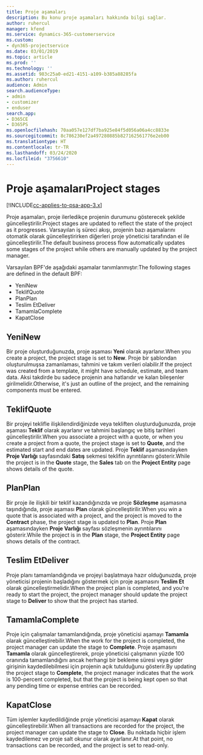 ```yaml
---
title: Proje aşamaları
description: Bu konu proje aşamaları hakkında bilgi sağlar.
author: ruhercul
manager: kfend
ms.service: dynamics-365-customerservice
ms.custom:
- dyn365-projectservice
ms.date: 03/01/2019
ms.topic: article
ms.prod: ''
ms.technology: ''
ms.assetid: 983c25a0-ed21-4151-a109-b385a88285fa
ms.author: ruhercul
audience: Admin
search.audienceType:
- admin
- customizer
- enduser
search.app:
- D365CE
- D365PS
ms.openlocfilehash: 70aa057e127df7ba925e84f5d056a06a4cc8833e
ms.sourcegitcommit: 8c786230ef2a497280885b827162561776e2eb00
ms.translationtype: HT
ms.contentlocale: tr-TR
ms.lasthandoff: 03/24/2020
ms.locfileid: "3756610"
---
```

# <a name="project-stages"></a><span data-ttu-id="7ea4c-103">Proje aşamaları</span><span class="sxs-lookup"><span data-stu-id="7ea4c-103">Project stages</span></span> 

[!INCLUDE[cc-applies-to-psa-app-3.x](../includes/cc-applies-to-psa-app-3x.md)]

<span data-ttu-id="7ea4c-104">Proje aşamaları, proje ilerledikçe projenin durumunu gösterecek şekilde güncelleştirilir.</span><span class="sxs-lookup"><span data-stu-id="7ea4c-104">Project stages are updated to reflect the state of the project as it progresses.</span></span> <span data-ttu-id="7ea4c-105">Varsayılan iş süreci akışı, projenin bazı aşamalarını otomatik olarak güncelleştirirken diğerleri proje yöneticisi tarafından el ile güncelleştirilir.</span><span class="sxs-lookup"><span data-stu-id="7ea4c-105">The default business process flow automatically updates some stages of the project while others are manually updated by the project manager.</span></span> 

<span data-ttu-id="7ea4c-106">Varsayılan BPF'de aşağıdaki aşamalar tanımlanmıştır:</span><span class="sxs-lookup"><span data-stu-id="7ea4c-106">The following stages are defined in the default BPF:</span></span>

- <span data-ttu-id="7ea4c-107">Yeni</span><span class="sxs-lookup"><span data-stu-id="7ea4c-107">New</span></span>
- <span data-ttu-id="7ea4c-108">Teklif</span><span class="sxs-lookup"><span data-stu-id="7ea4c-108">Quote</span></span>
- <span data-ttu-id="7ea4c-109">Plan</span><span class="sxs-lookup"><span data-stu-id="7ea4c-109">Plan</span></span>
- <span data-ttu-id="7ea4c-110">Teslim Et</span><span class="sxs-lookup"><span data-stu-id="7ea4c-110">Deliver</span></span>
- <span data-ttu-id="7ea4c-111">Tamamla</span><span class="sxs-lookup"><span data-stu-id="7ea4c-111">Complete</span></span>
- <span data-ttu-id="7ea4c-112">Kapat</span><span class="sxs-lookup"><span data-stu-id="7ea4c-112">Close</span></span> 

## <a name="new"></a><span data-ttu-id="7ea4c-113">Yeni</span><span class="sxs-lookup"><span data-stu-id="7ea4c-113">New</span></span>

<span data-ttu-id="7ea4c-114">Bir proje oluşturduğunuzda, proje aşaması **Yeni** olarak ayarlanır.</span><span class="sxs-lookup"><span data-stu-id="7ea4c-114">When you create a project, the project stage is set to **New**.</span></span> <span data-ttu-id="7ea4c-115">Proje bir şablondan oluşturulmuşsa zamanlaması, tahmini ve takım verileri olabilir.</span><span class="sxs-lookup"><span data-stu-id="7ea4c-115">If the project was created from a template, it might have schedule, estimate, and team data.</span></span> <span data-ttu-id="7ea4c-116">Aksi takdirde bu sadece projenin ana hatlarıdır ve kalan bileşenler girilmelidir.</span><span class="sxs-lookup"><span data-stu-id="7ea4c-116">Otherwise, it's just an outline of the project, and the remaining components must be entered.</span></span>

## <a name="quote"></a><span data-ttu-id="7ea4c-117">Teklif</span><span class="sxs-lookup"><span data-stu-id="7ea4c-117">Quote</span></span>

<span data-ttu-id="7ea4c-118">Bir projeyi teklifle ilişkilendirdiğinizde veya tekliften oluşturduğunuzda, proje aşaması **Teklif** olarak ayarlanır ve tahmini başlangıç ve bitiş tarihleri güncelleştirilir.</span><span class="sxs-lookup"><span data-stu-id="7ea4c-118">When you associate a project with a quote, or when you create a project from a quote, the project stage is set to **Quote**, and the estimated start and end dates are updated.</span></span> <span data-ttu-id="7ea4c-119">Proje **Teklif** aşamasındayken **Proje Varlığı** sayfasındaki **Satış** sekmesi teklifin ayrıntılarını gösterir.</span><span class="sxs-lookup"><span data-stu-id="7ea4c-119">While the project is in the **Quote** stage, the **Sales** tab on the **Project Entity** page shows details of the quote.</span></span>

## <a name="plan"></a><span data-ttu-id="7ea4c-120">Plan</span><span class="sxs-lookup"><span data-stu-id="7ea4c-120">Plan</span></span>

<span data-ttu-id="7ea4c-121">Bir proje ile ilişkili bir teklif kazandığınızda ve proje **Sözleşme** aşamasına taşındığında, proje aşaması **Plan** olarak güncelleştirilir.</span><span class="sxs-lookup"><span data-stu-id="7ea4c-121">When you win a quote that is associated with a project, and the project is moved to the **Contract** phase, the project stage is updated to **Plan**.</span></span> <span data-ttu-id="7ea4c-122">Proje **Plan** aşamasındayken **Proje Varlığı** sayfası sözleşmenin ayrıntılarını gösterir.</span><span class="sxs-lookup"><span data-stu-id="7ea4c-122">While the project is in the **Plan** stage, the **Project Entity** page shows details of the contract.</span></span>

## <a name="deliver"></a><span data-ttu-id="7ea4c-123">Teslim Et</span><span class="sxs-lookup"><span data-stu-id="7ea4c-123">Deliver</span></span>

<span data-ttu-id="7ea4c-124">Proje planı tamamlandığında ve projeyi başlatmaya hazır olduğunuzda, proje yöneticisi projenin başladığını göstermek için proje aşamasını **Teslim Et** olarak güncelleştirmelidir.</span><span class="sxs-lookup"><span data-stu-id="7ea4c-124">When the project plan is completed, and you're ready to start the project, the project manager should update the project stage to **Deliver** to show that the project has started.</span></span>

## <a name="complete"></a><span data-ttu-id="7ea4c-125">Tamamla</span><span class="sxs-lookup"><span data-stu-id="7ea4c-125">Complete</span></span> 

<span data-ttu-id="7ea4c-126">Proje için çalışmalar tamamlandığında, proje yöneticisi aşamayı **Tamamla** olarak güncelleştirebilir.</span><span class="sxs-lookup"><span data-stu-id="7ea4c-126">When the work for the project is completed, the project manager can update the stage to **Complete**.</span></span> <span data-ttu-id="7ea4c-127">Proje aşamasını **Tamamla** olarak güncelleştirerek, proje yöneticisi çalışmanın yüzde 100 oranında tamamlandığını ancak herhangi bir bekleme süresi veya gider girişinin kaydedilebilmesi için projenin açık tutulduğunu gösterir.</span><span class="sxs-lookup"><span data-stu-id="7ea4c-127">By updating the project stage to **Complete**, the project manager indicates that the work is 100-percent completed, but that the project is being kept open so that any pending time or expense entries can be recorded.</span></span>

## <a name="close"></a><span data-ttu-id="7ea4c-128">Kapat</span><span class="sxs-lookup"><span data-stu-id="7ea4c-128">Close</span></span>

<span data-ttu-id="7ea4c-129">Tüm işlemler kaydedildiğinde proje yöneticisi aşamayı **Kapat** olarak güncelleştirebilir.</span><span class="sxs-lookup"><span data-stu-id="7ea4c-129">When all transactions are recorded for the project, the project manager can update the stage to **Close**.</span></span> <span data-ttu-id="7ea4c-130">Bu noktada hiçbir işlem kaydedilemez ve proje salt okunur olarak ayarlanır.</span><span class="sxs-lookup"><span data-stu-id="7ea4c-130">At that point, no transactions can be recorded, and the project is set to read-only.</span></span>
